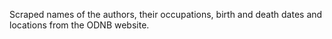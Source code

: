 Scraped names of the authors, their occupations, birth and death dates and locations from the ODNB website.
